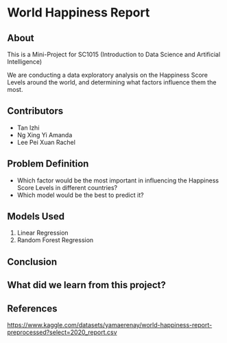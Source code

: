 # World Happiness Report

## About

This is a Mini-Project for SC1015 (Introduction to Data Science and Artificial Intelligence)

We are conducting a data exploratory analysis on the Happiness Score Levels around the world, and determining what factors influence them the most.

  
## Contributors

- Tan Izhi
- Ng Xing Yi Amanda
- Lee Pei Xuan Rachel

## Problem Definition

- Which factor would be the most important in influencing the Happiness Score Levels in different countries?
- Which model would be the best to predict it?

## Models Used

1. Linear Regression
2. Random Forest Regression

## Conclusion


## What did we learn from this project?


## References
https://www.kaggle.com/datasets/yamaerenay/world-happiness-report-preprocessed?select=2020_report.csv
